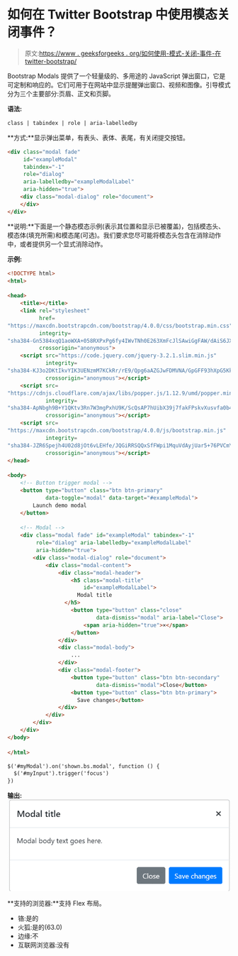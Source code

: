 # 如何在 Twitter Bootstrap 中使用模态关闭事件？

> 原文:[https://www . geeksforgeeks . org/如何使用-模式-关闭-事件-在 twitter-bootstrap/](https://www.geeksforgeeks.org/how-to-use-modal-closing-event-in-twitter-bootstrap/)

Bootstrap Modals 提供了一个轻量级的、多用途的 JavaScript 弹出窗口，它是可定制和响应的。它们可用于在网站中显示提醒弹出窗口、视频和图像。引导模式分为三个主要部分:页眉、正文和页脚。

**语法:**

```html
class | tabindex | role | aria-labelledby
```

**方式:**显示弹出菜单，有表头、表体、表尾，有关闭提交按钮。

```html
<div class="modal fade" 
     id="exampleModal" 
     tabindex="-1" 
     role="dialog" 
     aria-labelledby="exampleModalLabel" 
     aria-hidden="true">
    <div class="modal-dialog" role="document">
    </div>
</div>
```

**说明:**下面是一个静态模态示例(表示其位置和显示已被覆盖)，包括模态头、模态体(填充所需)和模态尾(可选)。我们要求您尽可能将模态头包含在消除动作中，或者提供另一个显式消除动作。

**示例:**

```html
<!DOCTYPE html>
<html>

<head>
    <title></title>
    <link rel="stylesheet" 
          href=
"https://maxcdn.bootstrapcdn.com/bootstrap/4.0.0/css/bootstrap.min.css" 
          integrity=
"sha384-Gn5384xqQ1aoWXA+058RXPxPg6fy4IWvTNh0E263XmFcJlSAwiGgFAW/dAiS6JXm" 
          crossorigin="anonymous">
    <script src="https://code.jquery.com/jquery-3.2.1.slim.min.js" 
            integrity=
"sha384-KJ3o2DKtIkvYIK3UENzmM7KCkRr/rE9/Qpg6aAZGJwFDMVNA/GpGFF93hXpG5KkN" 
            crossorigin="anonymous"></script>
    <script src=
"https://cdnjs.cloudflare.com/ajax/libs/popper.js/1.12.9/umd/popper.min.js" 
            integrity=
"sha384-ApNbgh9B+Y1QKtv3Rn7W3mgPxhU9K/ScQsAP7hUibX39j7fakFPskvXusvfa0b4Q"
            crossorigin="anonymous"></script>
    <script src=
"https://maxcdn.bootstrapcdn.com/bootstrap/4.0.0/js/bootstrap.min.js"
            integrity=
"sha384-JZR6Spejh4U02d8jOt6vLEHfe/JQGiRRSQQxSfFWpi1MquVdAyjUar5+76PVCmYl" 
            crossorigin="anonymous"></script>
</head>

<body>
    <!-- Button trigger modal -->
    <button type="button" class="btn btn-primary" 
            data-toggle="modal" data-target="#exampleModal">
        Launch demo modal
    </button>

    <!-- Modal -->
    <div class="modal fade" id="exampleModal" tabindex="-1"
         role="dialog" aria-labelledby="exampleModalLabel" 
         aria-hidden="true">
        <div class="modal-dialog" role="document">
            <div class="modal-content">
                <div class="modal-header">
                    <h5 class="modal-title" 
                        id="exampleModalLabel">
                      Modal title
                  </h5>
                    <button type="button" class="close" 
                            data-dismiss="modal" aria-label="Close">
                        <span aria-hidden="true">×</span>
                    </button>
                </div>
                <div class="modal-body">
                    ...
                </div>
                <div class="modal-footer">
                    <button type="button" class="btn btn-secondary" 
                            data-dismiss="modal">Close</button>
                    <button type="button" class="btn btn-primary">
                      Save changes</button>
                </div>
            </div>
        </div>
    </div>
</body>

</html>
```

```html
$('#myModal').on('shown.bs.modal', function () {
  $('#myInput').trigger('focus')
})
```

**输出:**
![](img/196f9889f35cbe965d2c14e715add502.png)

**支持的浏览器:**支持 Flex 布局。

*   铬:是的
*   火狐:是的(63.0)
*   边缘:不
*   互联网浏览器:没有
